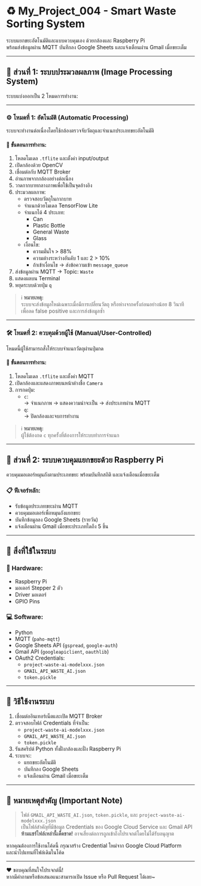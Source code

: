 # ♻️ My_Project_004 - Smart Waste Sorting System

ระบบแยกขยะอัตโนมัติและแบบควบคุมเอง ด้วยกล้องและ Raspberry Pi  
พร้อมส่งข้อมูลผ่าน MQTT บันทึกลง Google Sheets และแจ้งเตือนผ่าน Gmail เมื่อขยะเต็ม

---

## 🔹 ส่วนที่ 1: ระบบประมวลผลภาพ (Image Processing System)

ระบบแบ่งออกเป็น 2 โหมดการทำงาน:

---

### ⚙️ โหมดที่ 1: อัตโนมัติ (Automatic Processing)

ระบบจะทำงานต่อเนื่องโดยใช้กล้องตรวจจับวัตถุและจำแนกประเภทขยะอัตโนมัติ

#### 🧩 ขั้นตอนการทำงาน:
1. โหลดโมเดล `.tflite` และตั้งค่า input/output
2. เปิดกล้องด้วย OpenCV
3. เชื่อมต่อกับ MQTT Broker
4. อ่านภาพจากกล้องอย่างต่อเนื่อง
5. วาดกากบาทกลางภาพเพื่อใช้เป็นจุดอ้างอิง
6. ประมวลผลภาพ:
   - ตรวจสอบวัตถุในกากบาท
   - จำแนกด้วยโมเดล TensorFlow Lite
   - จำแนกได้ 4 ประเภท:  
     - Can  
     - Plastic Bottle  
     - General Waste  
     - Glass  
   - เงื่อนไข:
     - ความมั่นใจ > 88%
     - ความต่างระหว่างอันดับ 1 และ 2 > 10%
     - ถ้าเข้าเงื่อนไข → ส่งข้อความเข้า `message_queue`
7. ส่งข้อมูลผ่าน MQTT → Topic: `Waste`
8. แสดงผลบน Terminal
9. หยุดระบบด้วยปุ่ม `q`

> ℹ️ **หมายเหตุ:**  
> ระบบจะส่งข้อมูลใหม่เฉพาะเมื่อมีการเปลี่ยนวัตถุ หรือห่างจากครั้งก่อนอย่างน้อย 8 วินาที  
> เพื่อลด false positive และการส่งข้อมูลซ้ำ

---

### 🛠️ โหมดที่ 2: ควบคุมด้วยผู้ใช้ (Manual/User-Controlled)

โหมดนี้ผู้ใช้สามารถสั่งให้ระบบจำแนกวัตถุผ่านปุ่มกด

#### 🧩 ขั้นตอนการทำงาน:
1. โหลดโมเดล `.tflite` และตั้งค่า MQTT
2. เปิดกล้องและแสดงภาพบนหน้าต่างชื่อ `Camera`
3. การกดปุ่ม:
   - `c`:  
     → จำแนกภาพ → แสดงความน่าจะเป็น → ส่งประเภทผ่าน MQTT
   - `q`:  
     → ปิดกล้องและจบการทำงาน

> ℹ️ **หมายเหตุ:**  
> ผู้ใช้ต้องกด `c` ทุกครั้งที่ต้องการให้ระบบทำการจำแนก

---

## 🧠 ส่วนที่ 2: ระบบควบคุมแยกขยะด้วย Raspberry Pi

ควบคุมมอเตอร์หมุนถังตามประเภทขยะ พร้อมบันทึกสถิติ และแจ้งเตือนเมื่อขยะเต็ม

### 📋 ฟีเจอร์หลัก:
- รับข้อมูลประเภทขยะผ่าน MQTT
- ควบคุมมอเตอร์เพื่อหมุนถังแยกขยะ
- บันทึกข้อมูลลง Google Sheets (รายวัน)
- แจ้งเตือนผ่าน Gmail เมื่อขยะประเภทใดถึง 5 ชิ้น

---

## 🧰 สิ่งที่ใช้ในระบบ

### 🔧 Hardware:
- Raspberry Pi
- มอเตอร์ Stepper 2 ตัว
- Driver มอเตอร์
- GPIO Pins

### 💻 Software:
- Python
- MQTT (`paho-mqtt`)
- Google Sheets API (`gspread`, `google-auth`)
- Gmail API (`googleapiclient`, `oauthlib`)
- OAuth2 Credentials:
  - `project-waste-ai-modelxxx.json`
  - `GMAIL_API_WASTE_AI.json`
  - `token.pickle`

---

## 🚀 วิธีใช้งานระบบ

1. เชื่อมต่ออินเทอร์เน็ตและเปิด MQTT Broker
2. ตรวจสอบไฟล์ Credentials ที่จำเป็น:
   - `project-waste-ai-modelxxx.json`
   - `GMAIL_API_WASTE_AI.json`
   - `token.pickle`
3. รันสคริปต์ Python ทั้งฝั่งกล้องและฝั่ง Raspberry Pi
4. ระบบจะ:
   - แยกขยะอัตโนมัติ
   - บันทึกลง Google Sheets
   - แจ้งเตือนผ่าน Gmail เมื่อขยะเต็ม

---

## 🔐 หมายเหตุสำคัญ (Important Note)

> ไฟล์ `GMAIL_API_WASTE_AI.json`, `token.pickle`, และ `project-waste-ai-modelxxx.json`  
> เป็นไฟล์สำคัญที่มีข้อมูล Credentials ของ Google Cloud Service และ Gmail API  
> **ห้ามแชร์ไฟล์เหล่านี้เด็ดขาด!** อาจเสี่ยงต่อการถูกเข้าถึงโปรเจกต์โดยไม่ได้รับอนุญาต

หากคุณต้องการใช้งานโค้ดนี้ กรุณาสร้าง Credential ใหม่จาก Google Cloud Platform  
และนำไปแทนที่ไฟล์เดิมในโค้ด

---

❤️ ขอบคุณที่สนใจโปรเจกต์นี้!  
หากมีคำถามหรือข้อเสนอแนะสามารถเปิด Issue หรือ Pull Request ได้เลย~
